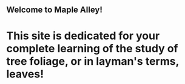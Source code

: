## Welcome to Maple Alley!
  # This site is dedicated for your complete learning of the study of tree foliage, or in layman's terms, leaves!
